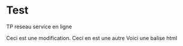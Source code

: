 # Test
TP reseau service en ligne

Ceci est une modification. Ceci en est une autre
Voici une balise html <html></html>
